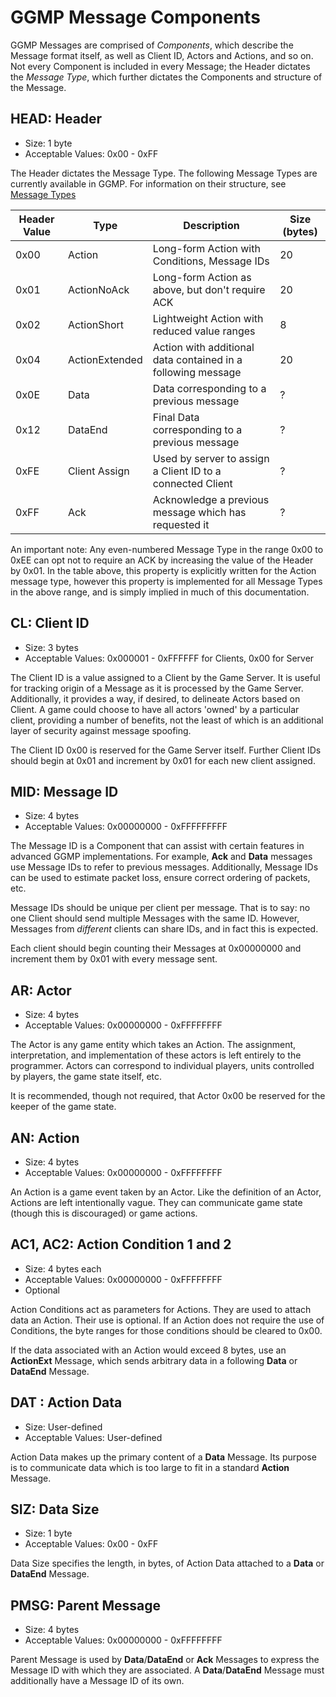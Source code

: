 # GGMP Message Components

GGMP Messages are comprised of *Components*, which describe the Message format itself, as well as Client ID, Actors and
 Actions, and so on. Not every Component is included in every Message; the Header dictates the *Message Type*, which 
further dictates the Components and structure of the Message.

## HEAD: Header

* Size: 1 byte
* Acceptable Values: 0x00 - 0xFF

The Header dictates the Message Type. The following Message Types are currently available in GGMP. For information on 
their structure, see [Message Types](message-types.md)

|Header Value|Type|Description|Size (bytes)|
|---|---|---|---|
|0x00|Action|Long-form Action with Conditions, Message IDs|20|
|0x01|ActionNoAck|Long-form Action as above, but don't require ACK|20|
|0x02|ActionShort|Lightweight Action with reduced value ranges|8|
|0x04|ActionExtended|Action with additional data contained in a following message|20|
|0x0E|Data|Data corresponding to a previous message|?|
|0x12|DataEnd|Final Data corresponding to a previous message|?|
|0xFE|Client Assign|Used by server to assign a Client ID to a connected Client|?|
|0xFF|Ack|Acknowledge a previous message which has requested it|?|

An important note: Any even-numbered Message Type in the range 0x00 to 0xEE can opt not to 
require an ACK by increasing the value of the Header by 0x01. In the table above, this property is explicitly written 
for the Action message type, however this property is implemented for all Message Types in the above range, and is 
simply implied in much of this documentation.

## CL: Client ID

* Size: 3 bytes 
* Acceptable Values: 0x000001 - 0xFFFFFF for Clients, 0x00 for Server

The Client ID is a value assigned to a Client by the Game Server. It is useful for tracking origin of a Message as it is
processed by the Game Server. Additionally, it provides a way, if desired, to delineate Actors based on Client. A game 
could choose to have all actors 'owned' by a particular client, providing a number of benefits, not the least of which 
is an additional layer of security against message spoofing.

The Client ID 0x00 is reserved for the Game Server itself. Further Client IDs should begin at 0x01 and increment by 0x01
for each new client assigned.
 
## MID: Message ID

* Size: 4 bytes
* Acceptable Values: 0x00000000 - 0xFFFFFFFFF

The Message ID is a Component that can assist with certain features in advanced GGMP implementations. For 
example, **Ack** and **Data** messages use Message IDs to refer to previous messages. 
Additionally, Message IDs can be used to estimate packet loss, ensure correct ordering of packets, etc.

Message IDs should be unique per client per message. That is to say: no one Client should send multiple Messages with 
the same ID. However, Messages from *different* clients can share IDs, and in fact this is expected.

Each client should begin counting their Messages at 0x00000000 and increment them by 0x01 with every message sent.

 
## AR: Actor
* Size: 4 bytes
* Acceptable Values: 0x00000000 - 0xFFFFFFFF

The Actor is any game entity which takes an Action. The assignment, interpretation, and implementation of these actors 
is left entirely to the programmer. Actors can correspond to individual players, units controlled by players, the game 
state itself, etc.

It is recommended, though not required, that Actor 0x00 be reserved for the keeper of the game state.

## AN: Action
* Size: 4 bytes
* Acceptable Values: 0x00000000 - 0xFFFFFFFF

An Action is a game event taken by an Actor. Like the definition of an Actor, Actions are left intentionally vague. They
can communicate game state (though this is discouraged) or game actions. 

## AC1, AC2: Action Condition 1 and 2
* Size: 4 bytes each
* Acceptable Values: 0x00000000 - 0xFFFFFFFF
* Optional

Action Conditions act as parameters for Actions. They are used to attach data an Action. Their use is optional. If an 
Action does not require the use of Conditions, the byte ranges for those conditions should be cleared to 0x00.

If the data associated with an Action would exceed 8 bytes, use an **ActionExt** Message, which sends arbitrary data in
a following **Data** or **DataEnd** Message. 
 
## DAT : Action Data
* Size: User-defined
* Acceptable Values: User-defined

Action Data makes up the primary content of a **Data** Message. Its purpose is to communicate data which is too large to
fit in a standard **Action** Message. 

## SIZ: Data Size
* Size: 1 byte
* Acceptable Values: 0x00 - 0xFF

Data Size specifies the length, in bytes, of Action Data attached to a **Data** or **DataEnd** Message.

## PMSG: Parent Message
* Size: 4 bytes
* Acceptable Values: 0x00000000 - 0xFFFFFFFF

Parent Message is used by **Data**/**DataEnd** or **Ack** Messages to express the Message ID with which they are associated. A 
**Data**/**DataEnd** Message must additionally have a Message ID of its own.  
   
 